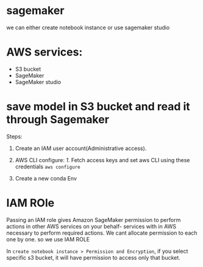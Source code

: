# sagemaker

we can either create notebook instance or use sagemaker studio

# AWS services:

- S3 bucket
- SageMaker
- SageMaker studio

# save model in S3 bucket and read it through Sagemaker

Steps:

1. Create an IAM user account(Administrative access).
2. AWS CLI configure:
   _1_. Fetch access keys and set aws CLI using these credentials `aws configure`

3. Create a new conda Env

# IAM ROle

Passing an IAM role gives Amazon SageMaker permission to perform actions in other AWS services on your behalf- services with in AWS necessary to perform required actions. We cant allocate permission to each one by one. so we use IAM ROLE

In `create notebook instance > Permission and Encryption`, if you select specific s3 bucket, it will have permission to access only that bucket.
